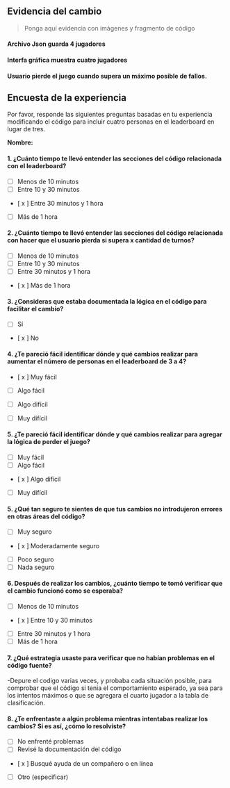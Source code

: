 
## Evidencia del cambio
> Ponga aquí evidencia con imágenes y fragmento de código

#### Archivo Json guarda 4 jugadores

#### Interfa gráfica muestra cuatro jugadores

#### Usuario pierde el juego cuando supera un máximo posible de fallos.

## Encuesta de la experiencia
Por favor, responde las siguientes preguntas basadas en tu experiencia modificando el código para incluir cuatro personas en el leaderboard en lugar de tres.

**Nombre:**

#### 1. ¿Cuánto tiempo te llevó entender las secciones del código relacionada con el leaderboard?
- [ ] Menos de 10 minutos
- [ ] Entre 10 y 30 minutos
- [ x ] Entre 30 minutos y 1 hora
- [  ] Más de 1 hora

#### 2. ¿Cuánto tiempo te llevó entender las secciones del código relacionada con hacer que el usuario pierda si supera x cantidad de turnos?
- [ ] Menos de 10 minutos
- [ ] Entre 10 y 30 minutos
- [ ] Entre 30 minutos y 1 hora
- [ x ] Más de 1 hora

#### 3. ¿Consideras que estaba documentada la lógica en el código para facilitar el cambio?
- [ ] Sí
- [ x ] No

#### 4. ¿Te pareció fácil identificar dónde y qué cambios realizar para aumentar el número de personas en el leaderboard de 3 a 4?
- [ x ] Muy fácil
- [ ] Algo fácil
- [ ] Algo difícil
- [ ] Muy difícil


#### 5. ¿Te pareció fácil identificar dónde y qué cambios realizar para agregar la lógica de perder el juego?
- [ ] Muy fácil
- [ ] Algo fácil
- [ x ] Algo difícil
- [ ] Muy difícil


#### 5. ¿Qué tan seguro te sientes de que tus cambios no introdujeron errores en otras áreas del código?
- [ ] Muy seguro
- [ x ] Moderadamente seguro
- [ ] Poco seguro
- [ ] Nada seguro

#### 6. Después de realizar los cambios, ¿cuánto tiempo te tomó verificar que el cambio funcionó como se esperaba?
- [ ] Menos de 10 minutos
- [ x ] Entre 10 y 30 minutos
- [ ] Entre 30 minutos y 1 hora
- [ ] Más de 1 hora

#### 7. ¿Qué estrategia usaste para verificar que no habían problemas en el código fuente?
-Depure el codigo varias veces, y probaba cada situación posible, para comprobar que el código si tenia el comportamiento esperado, ya sea para los intentos máximos o que se agregara el cuarto jugador a la tabla de clasificación.
#### 8. ¿Te enfrentaste a algún problema mientras intentabas realizar los cambios? Si es así, ¿cómo lo resolviste?
- [ ] No enfrenté problemas
- [ ] Revisé la documentación del código
- [ x ] Busqué ayuda de un compañero o en línea
- [ ] Otro (especificar)
